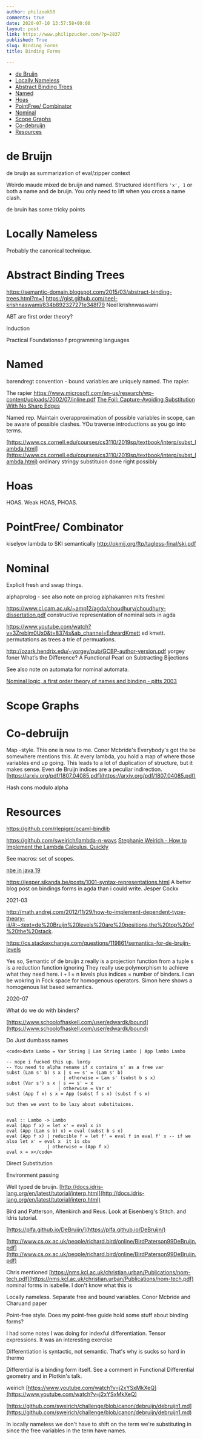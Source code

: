 ```yaml
---
author: philzook58
comments: true
date: 2020-07-10 13:57:58+00:00
layout: post
link: https://www.philipzucker.com/?p=2837
published: True
slug: Binding Forms
title: Binding Forms

---
```

- [de Bruijn](#de-bruijn)
- [Locally Nameless](#locally-nameless)
- [Abstract Binding Trees](#abstract-binding-trees)
- [Named](#named)
- [Hoas](#hoas)
- [PointFree/ Combinator](#pointfree-combinator)
- [Nominal](#nominal)
- [Scope Graphs](#scope-graphs)
- [Co-debruijn](#co-debruijn)
- [Resources](#resources)

# de Bruijn

de bruijn as summarization of eval/zipper context

Weirdo maude mixed de bruijn and named. Structured identifiers `'x', 1` or both a name and de bruijn. You only need to lift when you cross a name clash.

de bruin has some tricky points

# Locally Nameless

Probably the canonical technique.

# Abstract Binding Trees

<https://semantic-domain.blogspot.com/2015/03/abstract-binding-trees.html?m=1> <https://gist.github.com/neel-krishnaswami/834b892327271e348f79> Neel krishnwaswami

ABT are first order theory?

Induction

Practical Foundationso f programming languages

# Named

barendregt convention - bound variables are uniquely named. The rapier.

The rapier <https://www.microsoft.com/en-us/research/wp-content/uploads/2002/07/inline.pdf>
[The Foil: Capture-Avoiding Substitution With No Sharp Edges](https://arxiv.org/abs/2210.04729)

Named rep. Maintain overapproximation of possible variables in scope, can be aware of possible clashes. YOu traverse introductions as you go into terms.

[https://www.cs.cornell.edu/courses/cs3110/2019sp/textbook/interp/subst_lambda.html](https://www.cs.cornell.edu/courses/cs3110/2019sp/textbook/interp/subst_lambda.html) ordinary stringy substituion done right possibly

# Hoas

HOAS. Weak HOAS, PHOAS.

# PointFree/ Combinator

kiselyov lambda to SKI semantically <http://okmij.org/ftp/tagless-final/ski.pdf>

# Nominal

Explicit fresh and swap things.

alphaprolog - see also note on prolog
alphakanren
mlts
freshml

<https://www.cl.cam.ac.uk/~amp12/agda/choudhury/choudhury-dissertation.pdf> constructive representation of nominal sets in agda

<https://www.youtube.com/watch?v=3Zreblm0Ux0&t=8374s&ab_channel=EdwardKmett> ed kmett. permutations as trees a trie of permuations.

<http://ozark.hendrix.edu/~yorgey/pub/GCBP-author-version.pdf> yorgey foner  What’s the Difference? A Functional Pearl on Subtracting Bijections

See also note on automata for nominal automata.

[Nominal logic, a first order theory of names and binding - pitts 2003](https://www.sciencedirect.com/science/article/pii/S089054010300138X)

# Scope Graphs

# Co-debruijn

Map -style. This one is new to me. Conor Mcbride's Everybody's got the be somewhere mentions this. At every lambda, you hold a map of where those variables end up going. This leads to a lot of duplication of structure, but it makes sense. Even de Bruijn indices are a peculiar indirection. [https://arxiv.org/pdf/1807.04085.pdf](https://arxiv.org/pdf/1807.04085.pdf)

Hash cons modulo alpha

# Resources

<https://github.com/rlepigre/ocaml-bindlib>

<https://github.com/sweirich/lambda-n-ways>
[Stephanie Weirich - How to Implement the Lambda Calculus, Quickly](https://www.youtube.com/watch?v=uhGqJ1A_PRE&ab_channel=Konfy)

See macros: set of scopes.

[nbe in java 19](https://github.com/ekmett/nbe-in-java-19)

<https://jesper.sikanda.be/posts/1001-syntax-representations.html> A better blog post on bindings forms in agda than i could write. Jesper Cockx

2021-03

<http://math.andrej.com/2012/11/29/how-to-implement-dependent-type-theory-iii/#:~:text=de%20Bruijn%20levels%20are%20positions,the%20top%20of%20the%20stack>.

<https://cs.stackexchange.com/questions/119861/semantics-for-de-bruijn-levels>

Yes so, Semantic of de bruijn
z really is a projection function from a tuple
s is a reduction function ignoring
They really use polymorphism to achieve what they need here.
i + l = n levels plus indices = number of binders.
I can be wokring in Fock space for homogenous operators.
Simon here shows a homogenous list based semantics.

2020-07

What do we do with binders?

[https://www.schoolofhaskell.com/user/edwardk/bound](https://www.schoolofhaskell.com/user/edwardk/bound)

Do Just dumbass names

    <code>data Lambo = Var String | Lam String Lambo | App lambo Lambo
    
    -- nope i fucked this up. lordy
    -- You need to alpha rename if x contains s' as a free var
    subst (Lam s' b) s x | s == s' = (Lam s' b)
                         | otherwise = Lam s' (subst b s x)
    subst (Var s') s x | s == s' = x
                       | otherwise = Var s'
    subst (App f x) s x = App (subst f s x) (subst f s x) 
    
    but then we want to be lazy about substituions.
    
    
    eval :: Lambo -> Lambo
    eval (App f x) = let x' = eval x in 
    eval (App (Lam s b) x) = eval (subst b s x)
    eval (App f x) | reducible f = let f' = eval f in eval f' x -- if we also let x' = eval x  it is cbv
                   | otherwise = (App f x) 
    eval x = x</code>

Direct Substitution

Environment passing

Well typed de bruijn. [http://docs.idris-lang.org/en/latest/tutorial/interp.html](http://docs.idris-lang.org/en/latest/tutorial/interp.html)

Bird and Patterson, Altenkirch and Reus. Look at Eisenberg's Stitch. and Idris tutorial.

[https://plfa.github.io/DeBruijn/](https://plfa.github.io/DeBruijn/)

[http://www.cs.ox.ac.uk/people/richard.bird/online/BirdPaterson99DeBruijn.pdf](http://www.cs.ox.ac.uk/people/richard.bird/online/BirdPaterson99DeBruijn.pdf)

Chris mentioned [https://nms.kcl.ac.uk/christian.urban/Publications/nom-tech.pdf](https://nms.kcl.ac.uk/christian.urban/Publications/nom-tech.pdf) nominal forms in isabelle. I don't know what this is

Locally nameless. Separate free and bound variables. Conor Mcbride and Charuand paper

Point-free style. Does my point-free guide hold some stuff about binding forms?

I had some notes I was doing for indexful differentiation. Tensor expressions. It was an interesting exercise

Differentiation is syntactic, not semantic. That's why is sucks so hard in thermo

Differential is a binding form itself. See a comment in Functional Differential geometry and in Plotkin's talk.

weirich [https://www.youtube.com/watch?v=j2xYSxMkXeQ](https://www.youtube.com/watch?v=j2xYSxMkXeQ)

[https://github.com/sweirich/challenge/blob/canon/debruijn/debruijn1.md](https://github.com/sweirich/challenge/blob/canon/debruijn/debruijn1.md)

In locally nameless we don't have to shift on the term we're substituting in since the free variables in the term have names.
